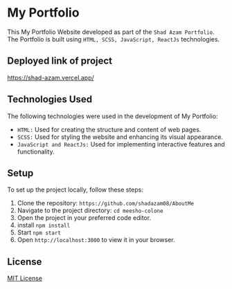 # My Portfolio

This My Portfolio Website developed  as part of the `Shad Azam Portfolio`. The Portfolio is built using `HTML, SCSS, JavaScript, ReactJs` technologies.

## Deployed link of project

https://shad-azam.vercel.app/

## Technologies Used

The following technologies were used in the development of My Portfolio:

- `HTML:` Used for creating the structure and content of web pages.
- `SCSS:` Used for styling the website and enhancing its visual appearance.
- `JavaScript and ReactJs:` Used for implementing interactive features and functionality.

## Setup

To set up the project locally, follow these steps:

1. Clone the repository: `https://github.com/shadazam08/AboutMe`
2. Navigate to the project directory: `cd meesho-colone`
3. Open the project in your preferred code editor.
4. install `npm install`
5. Start `npm start`
6. Open `http://localhost:3000` to view it in your browser.

## License
[MIT License](LICENSE)